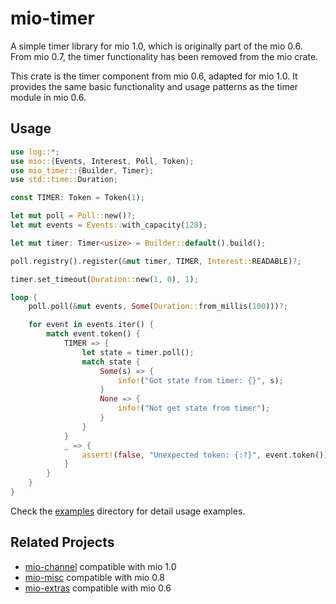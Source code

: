 # mio-timer

A simple timer library for mio 1.0, which is originally part of the mio 0.6. From mio 0.7, the timer functionality has been removed from the mio crate.

This crate is the timer component from mio 0.6, adapted for mio 1.0.
It provides the same basic functionality and usage patterns as the timer module in mio 0.6.

## Usage

```Rust
use log::*;
use mio::{Events, Interest, Poll, Token};
use mio_timer::{Builder, Timer};
use std::time::Duration;

const TIMER: Token = Token(1);

let mut poll = Poll::new()?;
let mut events = Events::with_capacity(128);

let mut timer: Timer<usize> = Builder::default().build();

poll.registry().register(&mut timer, TIMER, Interest::READABLE)?;

timer.set_timeout(Duration::new(1, 0), 1);

loop {
    poll.poll(&mut events, Some(Duration::from_millis(100)))?;

    for event in events.iter() {
        match event.token() {
            TIMER => {
                let state = timer.poll();
                match state {
                    Some(s) => {
                        info!("Got state from timer: {}", s);
                    }
                    None => {
                        info!("Not get state from timer");
                    }
                }
            }
            _ => {
                assert!(false, "Unexpected token: {:?}", event.token());
            }
        }
    }
}
```

Check the [examples](./examples/) directory for detail usage examples.

## Related Projects

- [mio-channel](https://github.com/oh-jinsu/mio-channel) compatible with mio 1.0
- [mio-misc](https://github.com/onurzdg/mio-misc) compatible with mio 0.8
- [mio-extras](https://github.com/dimbleby/mio-extras) compatible with mio 0.6